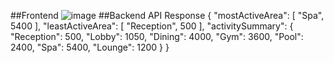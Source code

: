 ##Frontend
![image](https://github.com/user-attachments/assets/a092400c-1af3-4d9f-8f98-023edfe3cc56)
##Backend API Response
{
    "mostActiveArea": [
        "Spa",
        5400
    ],
    "leastActiveArea": [
        "Reception",
        500
    ],
    "activitySummary": {
        "Reception": 500,
        "Lobby": 1050,
        "Dining": 4000,
        "Gym": 3600,
        "Pool": 2400,
        "Spa": 5400,
        "Lounge": 1200
    }
}
